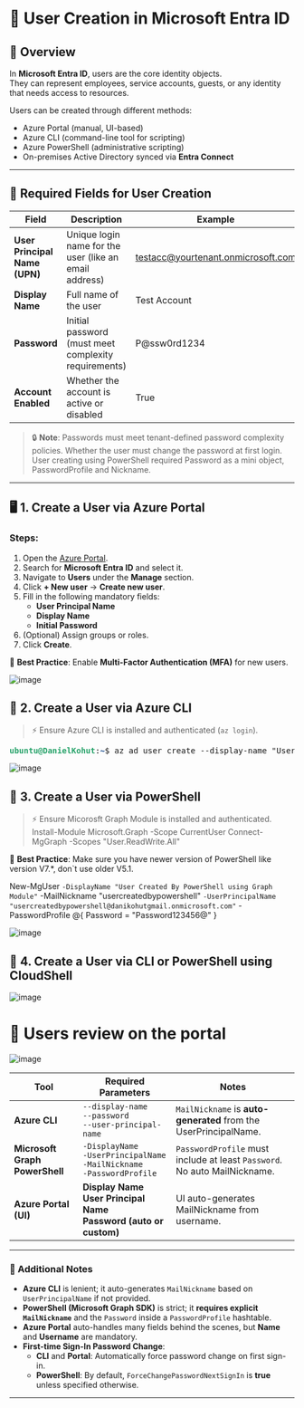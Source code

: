 # 👤 User Creation in Microsoft Entra ID

## 🧾 Overview

In **Microsoft Entra ID**, users are the core identity objects.  
They can represent employees, service accounts, guests, or any identity that needs access to resources.

Users can be created through different methods:
- Azure Portal (manual, UI-based)
- Azure CLI (command-line tool for scripting)
- Azure PowerShell (administrative scripting)
- On-premises Active Directory synced via **Entra Connect**

---

## 🔑 Required Fields for User Creation

| Field | Description | Example |
|------|-------------|---------|
| **User Principal Name (UPN)** | Unique login name for the user (like an email address) | testacc@yourtenant.onmicrosoft.com |
| **Display Name** | Full name of the user | Test Account |
| **Password** | Initial password (must meet complexity requirements) | P@ssw0rd1234 |
| **Account Enabled** | Whether the account is active or disabled | True |

> 🔒 **Note**: Passwords must meet tenant-defined password complexity policies. Whether the user must change the password at first login.
> User creating using PowerShell required Password as a mini object, PasswordProfile and Nickname.

---

## 🖥️ 1. Create a User via **Azure Portal**

### Steps:
1. Open the [Azure Portal](https://portal.azure.com/).
2. Search for **Microsoft Entra ID** and select it.
3. Navigate to **Users** under the **Manage** section.
4. Click **+ New user** → **Create new user**.
5. Fill in the following mandatory fields:
   - **User Principal Name**
   - **Display Name**
   - **Initial Password**
6. (Optional) Assign groups or roles.
7. Click **Create**.

📝 **Best Practice**: Enable **Multi-Factor Authentication (MFA)** for new users.

![image](https://github.com/user-attachments/assets/14bc2bea-cae1-4d94-9763-44a96002bb7d)

## 🔧 2. Create a User via **Azure CLI**

> ⚡️ Ensure Azure CLI is installed and authenticated (`az login`).

<pre><font color="#26A269"><b>ubuntu@DanielKohut</b></font>:<font color="#12488B"><b>~</b></font>$ az ad user create --display-name &quot;User Created By CLI&quot; --password Password12345@ --user-principal-name usercreatedbycli@danikohutgmail.onmicrosoft.com
</pre>

![image](https://github.com/user-attachments/assets/e899ddf8-5ecd-4355-8b93-1d29cbcc9827)

## 🔧 3. Create a User via **PowerShell**

> ⚡️ Ensure Micorosft Graph Module is installed and authenticated.
> Install-Module Microsoft.Graph -Scope CurrentUser
> Connect-MgGraph -Scopes "User.ReadWrite.All"

📝 **Best Practice**: Make sure you have newer version of PowerShell like version V7.*, don`t use older V5.1.

New-MgUser `
  -DisplayName "User Created By PowerShell using Graph Module" `
  -MailNickname "usercreatedbypowershell" `
  -UserPrincipalName "usercreatedbypowershell@danikohutgmail.onmicrosoft.com" `
  -PasswordProfile @{
      Password = "Password123456@"
    }

![image](https://github.com/user-attachments/assets/ef280d1f-1a57-4c70-92fc-d4bb7b19a508)

## 🔧 4. Create a User via **CLI or PowerShell using CloudShell**

![image](https://github.com/user-attachments/assets/46c0bb44-4c91-4cd4-91ff-aeca051e05b4)

# 👤 Users review on the portal

![image](https://github.com/user-attachments/assets/d5cc0b0f-ed6a-4b02-883e-575bbcf6d16a)

| **Tool**                  | **Required Parameters**                                                                 | **Notes**                                                                 |
|----------------------------|----------------------------------------------------------------------------------------|---------------------------------------------------------------------------|
| **Azure CLI**              | `--display-name`<br>`--password`<br>`--user-principal-name`                              | `MailNickname` is **auto-generated** from the UserPrincipalName.          |
| **Microsoft Graph PowerShell** | `-DisplayName`<br>`-UserPrincipalName`<br>`-MailNickname`<br>`-PasswordProfile`             | `PasswordProfile` must include at least `Password`. No auto MailNickname. |
| **Azure Portal (UI)**      | **Display Name**<br>**User Principal Name**<br>**Password (auto or custom)**                                | UI auto-generates MailNickname from username.                             |

---

### 🔹 Additional Notes
- **Azure CLI** is lenient; it auto-generates `MailNickname` based on `UserPrincipalName` if not provided.
- **PowerShell (Microsoft Graph SDK)** is strict; it **requires explicit `MailNickname`** and the `Password` inside a `PasswordProfile` hashtable.
- **Azure Portal** auto-handles many fields behind the scenes, but **Name** and **Username** are mandatory.
- **First-time Sign-In Password Change**:
  - **CLI** and **Portal**: Automatically force password change on first sign-in.
  - **PowerShell**: By default, `ForceChangePasswordNextSignIn` is **true** unless specified otherwise.

---

